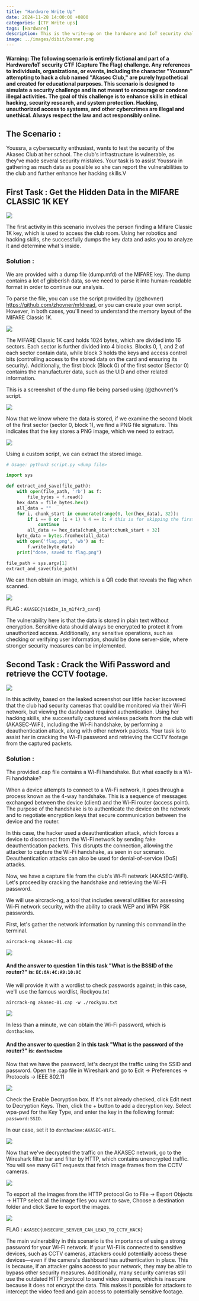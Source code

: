 ```yaml
---
title: "Hardware Write Up"
date: 2024-11-28 14:00:00 +0800
categories: [CTF Write ups]
tags: [Hardware]
description: This is the write-up on the hardware and IoT security challenges that I made and presented for the DIBIT event at INPT School in Rabat, Morocco.
image: ../images/dibit/banner.png
---
```


#### Warning: The following scenario is entirely fictional and part of a Hardware/IoT security CTF (Capture The Flag) challenge. Any references to individuals, organizations, or events, including the character "Youssra" attempting to hack a club named "Akasec Club," are purely hypothetical and created for educational purposes. This scenario is designed to simulate a security challenge and is not meant to encourage or condone illegal activities. The goal of this challenge is to enhance skills in ethical hacking, security research, and system protection. Hacking, unauthorized access to systems, and other cybercrimes are illegal and unethical. Always respect the law and act responsibly online.

## The Scenario :

Youssra, a cybersecurity enthusiast, wants to test the security of the Akasec Club at her school. The club's infrastructure is vulnerable, as they've made several security mistakes. Your task is to assist Youssra in gathering as much data as possible so she can report the vulnerabilities to the club and further enhance her hacking skills.V

## First Task : Get the Hidden Data in the MIFARE CLASSIC 1K KEY

![](../images/dibit/arduino-cir.png)

The first activity in this scenario involves the person finding a Mifare Classic 1K key, which is used to access the club room. Using her robotics and hacking skills, she successfully dumps the key data and asks you to analyze it and determine what's inside.

### Solution :

We are provided with a dump file (dump.mfd) of the MIFARE key. The dump contains a lot of gibberish data, so we need to parse it into human-readable format in order to continue our analysis.

To parse the file, you can use the script provided by (@zhovner) https://github.com/zhovner/mfdread, or you can create your own script. However, in both cases, you'll need to understand the memory layout of the MIFARE Classic 1K.

![](../images/dibit/layout.png)

The MIFARE Classic 1K card holds 1024 bytes, which are divided into 16 sectors. Each sector is further divided into 4 blocks. Blocks 0, 1, and 2 of each sector contain data, while block 3 holds the keys and access control bits (controlling access to the stored data on the card and ensuring its security). Additionally, the first block (Block 0) of the first sector (Sector 0) contains the manufacturer data, such as the UID and other related information.

This is a screenshot of the dump file being parsed using (@zhovner)'s script.

![](../images/dibit/parse.png)

Now that we know where the data is stored, if we examine the second block of the first sector (sector 0, block 1), we find a PNG file signature. This indicates that the key stores a PNG image, which we need to extract.

![](../images/dibit/unhex.png)

Using a custom script, we can extract the stored image.

```py
# Usage: python3 script.py <dump file>

import sys

def extract_and_save(file_path):
    with open(file_path, 'rb') as f:
        file_bytes = f.read()
    hex_data = file_bytes.hex()
    all_data = ""
    for i, chunk_start in enumerate(range(0, len(hex_data), 32)):
        if i == 0 or (i + 1) % 4 == 0: # this is for skipping the first block in first sector and the 4th block in each sector
            continue
        all_data += hex_data[chunk_start:chunk_start + 32]
    byte_data = bytes.fromhex(all_data)
    with open('flag.png', 'wb') as f:
        f.write(byte_data)
    print("done, saved to flag.png")

file_path = sys.argv[1]
extract_and_save(file_path)
```

We can then obtain an image, which is a QR code that reveals the flag when scanned.

![](../images/dibit/qr-flag.png)

FLAG : `AKASEC{h1dd3n_1n_m1f4r3_card}`

The vulnerability here is that the data is stored in plain text without encryption. Sensitive data should always be encrypted to protect it from unauthorized access. Additionally, any sensitive operations, such as checking or verifying user information, should be done server-side, where stronger security measures can be implemented.

## Second Task : Crack the Wifi Password and retrieve the CCTV footage.

![](../images/dibit/cctv.png)

In this activity, based on the leaked screenshot our little hacker iscovered that the club had security cameras that could be monitored via their Wi-Fi network, but viewing the dashboard required authentication. Using her hacking skills, she successfully captured wireless packets from the club wifi (AKASEC-WiFi), including the Wi-Fi handshake, by performing a deauthentication attack, along with other network packets. Your task is to assist her in cracking the Wi-Fi password and retrieving the CCTV footage from the captured packets.

### Solution :

The provided .cap file contains a Wi-Fi handshake. But what exactly is a Wi-Fi handshake?

When a device attempts to connect to a Wi-Fi network, it goes through a process known as the 4-way handshake. This is a sequence of messages exchanged between the device (client) and the Wi-Fi router (access point). The purpose of the handshake is to authenticate the device on the network and to negotiate encryption keys that secure communication between the device and the router.

In this case, the hacker used a deauthentication attack, which forces a device to disconnect from the Wi-Fi network by sending fake deauthentication packets. This disrupts the connection, allowing the attacker to capture the Wi-Fi handshake, as seen in our scenario. Deauthentication attacks can also be used for denial-of-service (DoS) attacks.

Now, we have a capture file from the club's Wi-Fi network (AKASEC-WiFi). Let's proceed by cracking the handshake and retrieving the Wi-Fi password.


We will use aircrack-ng, a tool that includes several utilities for assessing Wi-Fi network security, with the ability to crack WEP and WPA PSK passwords.

First, let's gather the network information by running this command in the terminal.

```shell
aircrack-ng akasec-01.cap
```

![](../images/dibit/aircrack.png)

#### And the answer to question 1 in this task "What is the BSSID of the router?" is: `EC:8A:4C:A9:10:9C`

We will provide it with a wordlist to check passwords against; in this case, we'll use the famous wordlist, Rockyou.txt

```shell
aircrack-ng akasec-01.cap -w ./rockyou.txt
```

![](../images/dibit/crack.png)

In less than a minute, we can obtain the Wi-Fi password, which is `donthackme`.

#### And the answer to question 2 in this task "What is the password of the router?" is: `donthackme`

Now that we have the password, let's decrypt the traffic using the SSID and password.
Open the .cap file in Wireshark and go to Edit → Preferences → Protocols → IEEE 802.11

![](../images/dibit/pref.png)


Check the Enable Decryption box. If it's not already checked, click Edit next to Decryption Keys. Then, click the + button to add a decryption key.
Select wpa-pwd for the Key Type, and enter the key in the following format: `password:SSID`.

In our case, set it to `donthackme:AKASEC-WiFi`.

![](../images/dibit/wpa.png)

Now that we've decrypted the traffic on the AKASEC network, go to the Wireshark filter bar and filter by HTTP, which contains unencrypted traffic. You will see many GET requests that fetch image frames from the CCTV cameras.

![](../images/dibit/frames.png)

To export all the images from the HTTP protocol Go to File → Export Objects → HTTP select all the image files you want to save, Choose a destination folder and click Save to export the images.

![](../images/dibit/exported.png)

FLAG : `AKASEC{UNSECURE_SERVER_CAN_LEAD_TO_CCTV_HACK}`

The main vulnerability in this scenario is the importance of using a strong password for your Wi-Fi network. If your Wi-Fi is connected to sensitive devices, such as CCTV cameras, attackers could potentially access these devices—even if the camera's dashboard has authentication in place. This is because, if an attacker gains access to your network, they may be able to bypass other security measures. Additionally, many security cameras still use the outdated HTTP protocol to send video streams, which is insecure because it does not encrypt the data. This makes it possible for attackers to intercept the video feed and gain access to potentially sensitive footage.


